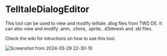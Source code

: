 # TelltaleDialogEditor
This tool can be used to view and modify telltale .dlog files from TWD DE. It can also view and modify .anm, .chore, .sprite, .d3dmesh and .skl files.
 
Check the wiki for intructions on how to use this tool.

![Screenshot from 2024-05-29 22-30-10](https://github.com/asilz/TelltaleDialogEditor/assets/128072682/c855787f-659f-4c40-9020-7dfb7ac1dc15)
